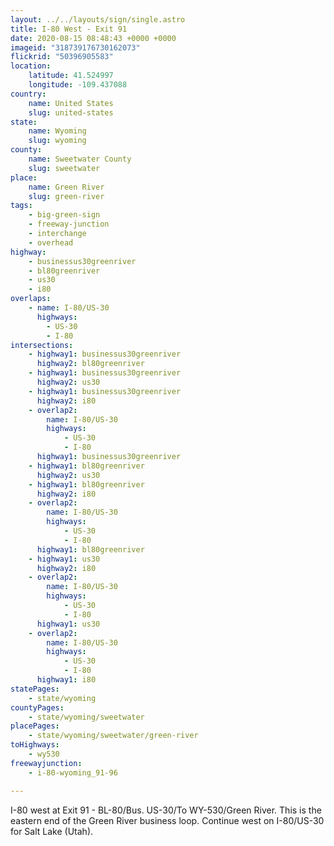 ```yaml
---
layout: ../../layouts/sign/single.astro
title: I-80 West - Exit 91
date: 2020-08-15 08:48:43 +0000 +0000
imageid: "318739176730162073"
flickrid: "50396905583"
location:
    latitude: 41.524997
    longitude: -109.437088
country:
    name: United States
    slug: united-states
state:
    name: Wyoming
    slug: wyoming
county:
    name: Sweetwater County
    slug: sweetwater
place:
    name: Green River
    slug: green-river
tags:
    - big-green-sign
    - freeway-junction
    - interchange
    - overhead
highway:
    - businessus30greenriver
    - bl80greenriver
    - us30
    - i80
overlaps:
    - name: I-80/US-30
      highways:
        - US-30
        - I-80
intersections:
    - highway1: businessus30greenriver
      highway2: bl80greenriver
    - highway1: businessus30greenriver
      highway2: us30
    - highway1: businessus30greenriver
      highway2: i80
    - overlap2:
        name: I-80/US-30
        highways:
            - US-30
            - I-80
      highway1: businessus30greenriver
    - highway1: bl80greenriver
      highway2: us30
    - highway1: bl80greenriver
      highway2: i80
    - overlap2:
        name: I-80/US-30
        highways:
            - US-30
            - I-80
      highway1: bl80greenriver
    - highway1: us30
      highway2: i80
    - overlap2:
        name: I-80/US-30
        highways:
            - US-30
            - I-80
      highway1: us30
    - overlap2:
        name: I-80/US-30
        highways:
            - US-30
            - I-80
      highway1: i80
statePages:
    - state/wyoming
countyPages:
    - state/wyoming/sweetwater
placePages:
    - state/wyoming/sweetwater/green-river
toHighways:
    - wy530
freewayjunction:
    - i-80-wyoming_91-96

---
```

I-80 west at Exit 91 - BL-80/Bus. US-30/To WY-530/Green River.  This is the eastern end of the Green River business loop.  Continue west on I-80/US-30 for Salt Lake (Utah).